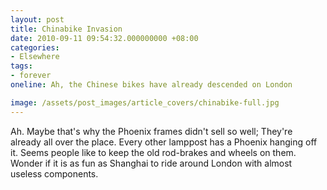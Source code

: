 ```yaml
---
layout: post
title: Chinabike Invasion
date: 2010-09-11 09:54:32.000000000 +08:00
categories:
- Elsewhere
tags:
- forever
oneline: Ah, the Chinese bikes have already descended on London

image: /assets/post_images/article_covers/chinabike-full.jpg
---
```

Ah. Maybe that's why the Phoenix frames didn't sell so well; They're already all over the place. Every other lamppost has a Phoenix hanging off it. Seems people like to keep the old rod-brakes and wheels on them. Wonder if it is as fun as Shanghai to ride around London with almost useless components.

